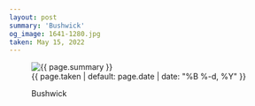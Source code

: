 ```yaml
---
layout: post
summary: 'Bushwick'
og_image: 1641-1280.jpg
taken: May 15, 2022
---
```


<figure class="post" data-src="{{ site.assets_url }}/{{ page.og_image }}">
<img alt="{{ page.summary }}" sizes="(min-width: 700px) 50vw, calc(100vw - 2rem)" src="{{ site.assets_url }}/1641-640.jpg" srcset="{{ site.assets_url }}/1641-320.jpg 320w, {{ site.assets_url }}/1641-640.jpg 640w, {{ site.assets_url }}/1641-960.jpg 960w, {{ site.assets_url }}/1641-1280.jpg 1280w"/>
<figcaption>
<time>{{ page.taken | default: page.date | date: "%B %-d, %Y" }}</time>
<p>Bushwick</p>
</figcaption>
</figure>
